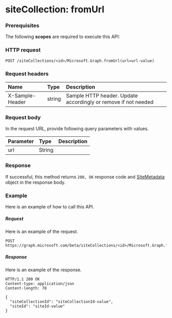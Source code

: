# siteCollection: fromUrl


### Prerequisites
The following **scopes** are required to execute this API: 
### HTTP request
<!-- { "blockType": "ignored" } -->
```http
POST /siteCollections/<id>/Microsoft.Graph.fromUrl(url=url-value)

```
### Request headers
| Name       | Type | Description|
|:---------------|:--------|:----------|
| X-Sample-Header  | string  | Sample HTTP header. Update accordingly or remove if not needed|

### Request body
In the request URL, provide following query parameters with values.

| Parameter	   | Type	|Description|
|:---------------|:--------|:----------|
|url|String||

### Response
If successful, this method returns `200, OK` response code and [SiteMetadata](../resources/sitemetadata.md) object in the response body.

### Example
Here is an example of how to call this API.
##### Request
Here is an example of the request.
<!-- {
  "blockType": "request",
  "name": "sitecollection_fromurl"
}-->
```http
POST https://graph.microsoft.com/beta/siteCollections/<id>/Microsoft.Graph.fromUrl
```

##### Response
Here is an example of the response.
<!-- {
  "blockType": "response",
  "truncated": false,
  "@odata.type": "microsoft.graph.sitemetadata"
} -->
```http
HTTP/1.1 200 OK
Content-type: application/json
Content-length: 78

{
  "siteCollectionId": "siteCollectionId-value",
  "siteId": "siteId-value"
}
```

<!-- uuid: 8fcb5dbc-d5aa-4681-8e31-b001d5168d79
2015-10-25 14:57:30 UTC -->
<!-- {
  "type": "#page.annotation",
  "description": "siteCollection: fromUrl",
  "keywords": "",
  "section": "documentation",
  "tocPath": ""
}-->
